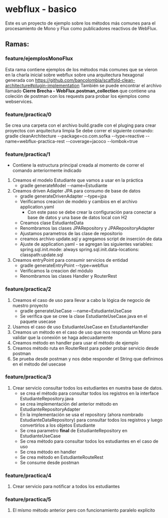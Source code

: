 # webflux - basico

Este es un proyecto de ejemplo sobre los métodos más comunes para el procesamiento de Mono y Flux como publicadores reactivos de WebFlux.

## Ramas:

### feature/ejemplosMonoFlux
Esta rama contiene ejemplos de los métodos más comunes que se vieron en la charla inicial sobre webflux sobre una arquitectura hexagonal generada con https://github.com/bancolombia/scaffold-clean-architecture#plugin-implementation 
También se puede encontrar el archivo llamado **Cierre Brecha - WebFlux.postman_collection** que contiene una coleción de postman con los requests para probar los ejemplos como webservices.

### feature/practica/0
Se crea una carpeta con el archivo build.gradle con el pluging para crear proyectos con arquitectura limpia
Se debe correr el siguiente comando: 
gradle cleanArchitecture --package=co.com.sofka --type=reactive --name=webflux-practica-rest --coverage=jacoco --lombok=true

### feature/practica/1
* Contiene la estructura principal creada al momento de correr el comando anteriormente indicado
1. Creamos el modelo Estudiante que vamos a usar en la práctica
    - gradle generateModel --name=Estudiante
2. Creamos driven Adapter JPA para consumo de base de datos
    - gradle generateDrivenAdapter --type=jpa
    - Verificamos creacion de modelo y cambios en el archivo application.yaml
        - Con este paso se debe crear la configuración para conectar a base de datos y una base de datos local con H2
    - Creamos clase EstudianteData
    - Renombramos las clases JPARepository y JPARepositoryAdapter
    - Ajustamos parametros de las clase de repositorio
    - creamos archivo update.sql y agregamos script de inserción de data
    - Ajuste de application.yaml - se agregan las siguientes variables:
        spring.sql.init.mode: always
        spring.sql.init.data-locations: classpath:update.sql
3. Creamos entryPoint para consumir servicios de entidad
    - gradle generateEntryPoint --type=webflux
    - Verificamos la creacion del módulo
    - Renombramos las clases Handler y RouterRest

### feature/practica/2
1. Creamos el caso de uso para llevar a cabo la lógica de negocio de nuestro proyecto
    - gradle generateUseCase --name=EstudianteUseCase
    - Se verifica que se cree la clase EstudianteUseCase.java en el paquete usecase
2. Usamos el caso de uso EstudianteUseCase en EstudianteHandler
3. Creamos un método en el caso de uso que nos responda un Mono<String> para validar que la conexión se haga adecuadamente
4. Creamos método en handler para usar el método de ejemplo
5. Creamos método ruta en RouterRest para poder probar servicio desde postman
6. Se prueba desde postman y nos debe responder el String que definimos en el método del usecase

### feature/practica/3
1. Crear servicio consultar todos los estudiantes en nuestra base de datos.
    - se crea el método para consultar todos los registros en la interface EstudianteRepository.java
    - se crea implementación del anterior método en EstudianteRepositoryAdapter
    - En la implementación se usa el repository (ahora nombrado EstudianteDataRepository) para consultar todos los registros y luego convertirlos a los objetos Estudiante
    - Se crea parametro **final** de EstudianteRepository en EstudianteUseCase
    - Se crea método para consultar todos los estudiantes en el caso de uso
    - Se crea método en handler
    - Se crea método en EstudianteRouteRest
    - Se consume desde postman

### feature/practica/4
1. Crear servicio para notificar a todos los estudiantes

### feature/practica/5
1. El mísmo método anterior pero con funcionamiento paralelo explicito

